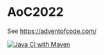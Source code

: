 # AoC2022

See https://adventofcode.com/

[![Java CI with Maven](https://github.com/valies/AoC2022/actions/workflows/maven.yml/badge.svg)](https://github.com/valies/AoC2022/actions/workflows/maven.yml)
